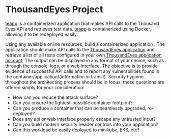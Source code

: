# ThousandEyes Project

[teapp](/teapp.py) is a containerized application that makes API calls to the Thousand Eyes API and retrieves test data. 
[teapp](/teapp.py) is containerized using Docker, allowing it to be redeployed easily.


Using any available online resources, build a containerized application . The application
should make API calls to the [ThousandEyes application](https://developer.thousandeyes.com/v5/) and 
retrieve a list of all tests configured in your own [ThousandEyes application account]( https://www.thousandeyes.com/signup/ ). The output can be displayed in any format of your choice, such as through the console, logs, or a web interface.
The objective is to provide evidence of successful API calls and to report any vulnerabilities
found in the container/application/(information in transit).
Security hygiene throughout the architecting process should be in focus, these questions are
offered simply for your consideration:

- How can you reduce the attack surface?
- Can you ensure the lightest-possible container footprint?
- Can you produce a container that can be seamlessly upgraded, re-deployed?
- Does any api or web interface properly escape any untrusted input?
- Can you build modern security header controls into your application?
- Can this workload be easily deployed to minikube, EKS, etc?
